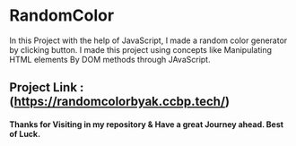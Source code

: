 # RandomColor
In this Project with the help of JavaScript, I made a random color generator by clicking button. I made this project using concepts like Manipulating HTML elements By DOM methods through JAvaScript.

## Project Link : (https://randomcolorbyak.ccbp.tech/)

#### Thanks for Visiting in my repository & Have a great Journey ahead. Best of Luck.
